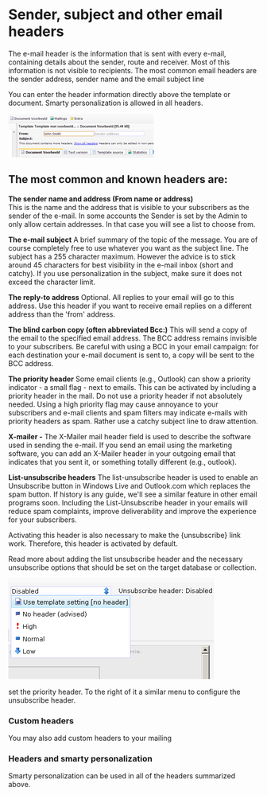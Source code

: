 # Sender, subject and other email headers
The e-mail header is the information that is sent with every e-mail,
containing details about the sender, route and receiver. Most of this
information is not visible to recipients. The most common email headers
are the sender address, sender name and the email subject line

You can enter the header information directly above the template or
document. Smarty personalization is allowed in all headers.

![](../images/edit-email-headers.png "Documentation/edit-email-headers.png")

The most common and known headers are:
--------------------------------------

**The sender name and address (From name or address)**\
 This is the name and the address that is visible to your subscribers as
the sender of the e-mail. In some accounts the Sender is set by the
Admin to only allow certain addresses. In that case you will see a list
to choose from.

**The e-mail subject**
A brief summary of the topic of the message. You are of course
completely free to use whatever you want as the subject line. The
subject has a 255 character maximum. However the advice is to stick
around 45 characters for best visibility in the e-mail inbox (short and
catchy). If you use personalization in the subject, make sure it does
not exceed the character limit.

**The reply-to address**
Optional. All replies to your email will go to this address. Use this
header if you want to receive email replies on a different address than
the 'from' address.

**The blind carbon copy (often abbreviated Bcc:)**
This will send a copy of the email to the specified email address. The
BCC address remains invisible to your subscribers. Be careful with using
a BCC in your email campaign: for each destination your e-mail document
is sent to, a copy will be sent to the BCC address.

**The priority header**
Some email clients (e.g., Outlook) can show a priority indicator - a
small flag - next to emails. This can be activated by including a
priority header in the mail. Do not use a priority header if not
absolutely needed. Using a high priority flag may cause annoyance to
your subscribers and e-mail clients and spam filters may indicate
e-mails with priority headers as spam. Rather use a catchy subject line
to draw attention.

**X-mailer -**
The X-Mailer mail header field is used to describe the
software used in sending the e-mail. If you send an email using the
marketing software, you can add an X-Mailer header in your outgoing
email that indicates that you sent it, or something totally different
(e.g., outlook).

**List-unsubscribe headers**
The list-unsubscribe header is used to enable an Unsubscribe button in
Windows Live and Outlook.com which replaces the spam button. If history
is any guide, we'll see a similar feature in other email programs soon.
Including the List-Unsubscribe header in your emails will reduce spam
complaints, improve deliverability and improve the experience for your
subscribers. 

Activating this header is also necessary to make the {unsubscribe} link
work. Therefore, this header is activated by default. 

Read more about adding the list unsubscribe header and the necessary
unsubscribe options that should be set on the target database or
collection.

![unsubscribe header](../images/unsubscribe.png)

set the priority header. To the right of it a similar menu to configure
the unsubscribe header.

### **Custom headers**

You may also add custom headers to your mailing

### Headers and smarty personalization

Smarty personalization can be used in all of the headers summarized
above.
